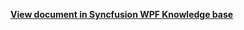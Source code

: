 **[View document in Syncfusion WPF Knowledge base](https://www.syncfusion.com/kb/12057/how-to-format-the-schedule-view-label-format-in-wpf-sfscheduler)**
